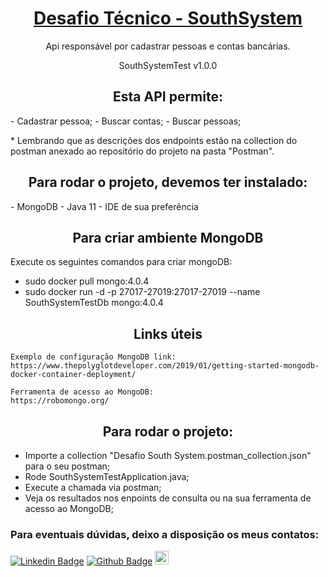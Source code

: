 <h1 align="center">
    <a href="https://github.com/rh-southsystem/desafio-java-banco">Desafio Técnico - SouthSystem</a>
</h1>
<p align="center">Api responsável por cadastrar pessoas e contas bancárias.</p>


<p align="center">SouthSystemTest v1.0.0</p>

<h2 align="center">Esta API permite:</h2>
- Cadastrar pessoa;
- Buscar contas;
- Buscar pessoas;
<p> * Lembrando que as descrições dos endpoints estão na collection do postman anexado ao repositório do projeto na pasta "Postman".</p>

<h2 align="center">Para rodar o projeto, devemos ter instalado:</h2>
- MongoDB
- Java 11
- IDE de sua preferência

<h2 align="center">Para criar ambiente MongoDB </h2>

Execute os seguintes comandos para criar mongoDB:

- sudo docker pull mongo:4.0.4
- sudo docker run -d -p 27017-27019:27017-27019 --name SouthSystemTestDb mongo:4.0.4

<h2 align="center">Links úteis</h2>

```
Exemplo de configuração MongoDB link:
https://www.thepolyglotdeveloper.com/2019/01/getting-started-mongodb-docker-container-deployment/

Ferramenta de acesso ao MongoDB:
https://robomongo.org/
```

<h2 align="center"> Para rodar o projeto: </h2>

- Importe a collection "Desafio South System.postman_collection.json" para o seu postman;
- Rode SouthSystemTestApplication.java;
- Execute a chamada via postman;
- Veja os resultados nos enpoints de consulta ou na sua ferramenta de acesso ao MongoDB;

<h3> Para eventuais dúvidas, deixo a disposição os meus contatos:</h3>

[![Linkedin Badge](https://img.shields.io/badge/-LinkedIn-blue?style=flat-square&logo=Linkedin&logoColor=white&link=https://www.linkedin.com/in/filipe-aguiar-a64992191/)](https://www.linkedin.com/in/filipe-aguiar-a64992191/)
[![Github Badge](https://img.shields.io/badge/-Github-000?style=flat-square&logo=Github&logoColor=white&link=https://github.com/FilipeMAguiar)](https://github.com/FilipeMAguiar)
<a target="_blank" href="https://api.whatsapp.com/send?phone=5551983013198">
<img alt="Whatsapp" width="22px" src="https://cdn.jsdelivr.net/npm/simple-icons@v3/icons/whatsapp.svg" />
</a>
